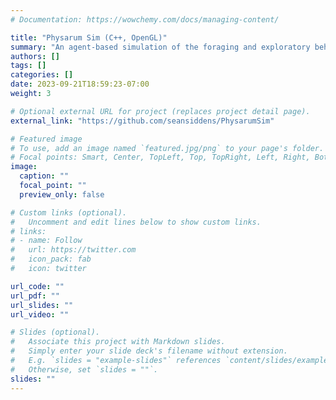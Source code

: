 ```yaml
---
# Documentation: https://wowchemy.com/docs/managing-content/

title: "Physarum Sim (C++, OpenGL)"
summary: "An agent-based simulation of the foraging and exploratory behavior of slime molds. Uses OpenGL compute shaders to update the positions of agents every time step."
authors: []
tags: []
categories: []
date: 2023-09-21T18:59:23-07:00
weight: 3

# Optional external URL for project (replaces project detail page).
external_link: "https://github.com/seansiddens/PhysarumSim"

# Featured image
# To use, add an image named `featured.jpg/png` to your page's folder.
# Focal points: Smart, Center, TopLeft, Top, TopRight, Left, Right, BottomLeft, Bottom, BottomRight.
image:
  caption: ""
  focal_point: ""
  preview_only: false

# Custom links (optional).
#   Uncomment and edit lines below to show custom links.
# links:
# - name: Follow
#   url: https://twitter.com
#   icon_pack: fab
#   icon: twitter

url_code: ""
url_pdf: ""
url_slides: ""
url_video: ""

# Slides (optional).
#   Associate this project with Markdown slides.
#   Simply enter your slide deck's filename without extension.
#   E.g. `slides = "example-slides"` references `content/slides/example-slides.md`.
#   Otherwise, set `slides = ""`.
slides: ""
---
```

